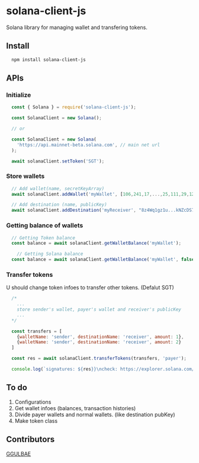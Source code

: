 # solana-client-js

Solana library for managing wallet and transfering tokens.

## Install

```bash
  npm install solana-client-js
```

## APIs

### Initialize

```javascript
  const { Solana } = require('solana-client-js');

  const SolanaClient = new Solana();

  // or 

  const SolanaClient = new Solana(
    'https://api.mainnet-beta.solana.com', // main net url
  );

  await solanaClient.setToken('SGT');
```

### Store wallets

``` javascript
  // Add wallet(name, secretKeyArray)
  await solanaClient.addWallet('myWallet', [106,241,17,...,25,111,29,121,118]);

  // Add destination (name, publicKey)
  await solanaClient.addDestination('myReceiver', "8z4Wq1gz1u...kNZcDS77KLq");
```

### Getting balance of wallets

```javascript
  // Getting Token balance
  const balance = await solanaClient.getWalletBalance('myWallet');

    // Getting Solana balance
  const balance = await solanaClient.getWalletBalance('myWallet', false);
```

### Transfer tokens

  U should change token infoes to transfer other tokens. (Defalut SGT)

``` javascript
  /*
    ...
    store sender's wallet, payer's wallet and receiver's publicKey
    ...
  */

  const transfers = [
    {walletName: 'sender', destinationName: 'receiver', amount: 1},
    {walletName: 'sender', destinationName: 'receiver', amount: 2}
  ]

  const res = await solanaClient.transferTokens(transfers, 'payer');

  console.log(`signatures: ${res}}\ncheck: https://explorer.solana.com/tx/${res}`);
```

## To do

1. Configurations
2. Get wallet infoes (balances, transaction histories)
3. Divide payer wallets and normal wallets. (like destination pubKey)
4. Make token class

## Contributors

[GGULBAE][link_to_GGULBAE]

[link_to_GGULBAE]: https://github.com/GGULBAE "Go GGULBAE GIT"
